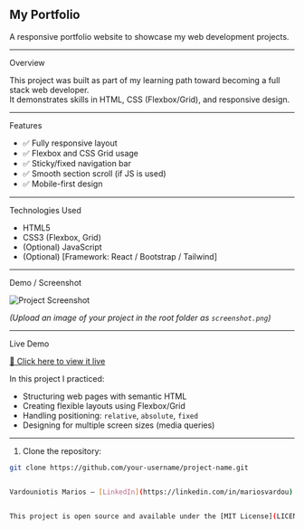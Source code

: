 ## My Portfolio

 A responsive portfolio website to showcase my web development projects.

---

 Overview

This project was built as part of my learning path toward becoming a full stack web developer.  
It demonstrates skills in HTML, CSS (Flexbox/Grid), and responsive design.

---

 Features

- ✅ Fully responsive layout
- ✅ Flexbox and CSS Grid usage
- ✅ Sticky/fixed navigation bar
- ✅ Smooth section scroll (if JS is used)
- ✅ Mobile-first design

---

Technologies Used

- HTML5
- CSS3 (Flexbox, Grid)
- (Optional) JavaScript
- (Optional) [Framework: React / Bootstrap / Tailwind]

---

 Demo / Screenshot

![Project Screenshot](./screenshot.png)

*(Upload an image of your project in the root folder as `screenshot.png`)*

---

 Live Demo

[🔗 Click here to view it live](https://yourprojectlink.netlify.app)




In this project I practiced:
- Structuring web pages with semantic HTML
- Creating flexible layouts using Flexbox/Grid
- Handling positioning: `relative`, `absolute`, `fixed`
- Designing for multiple screen sizes (media queries)

---


1. Clone the repository:
```bash
git clone https://github.com/your-username/project-name.git


Vardouniotis Marios – [LinkedIn](https://linkedin.com/in/mariosvardou) | [GitHub](https://github.com/mariosvardou)


This project is open source and available under the [MIT License](LICENSE).

